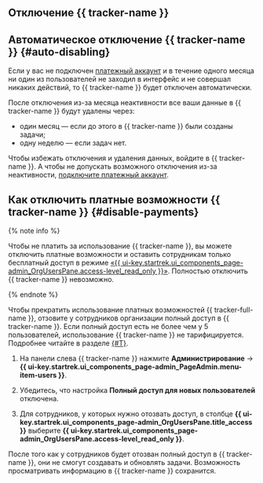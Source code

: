 ## Отключение {{ tracker-name }}

## Автоматическое отключение {{ tracker-name }} {#auto-disabling}

Если у вас не подключен [платежный аккаунт](billing-account.md) и в течение одного месяца ни один из пользователей не заходил в интерфейс и не совершал никаких действий, то {{ tracker-name }} будет отключен автоматически.

После отключения из-за месяца неактивности все ваши данные в {{ tracker-name }} будут удалены через:

* один месяц — если до этого в {{ tracker-name }} были созданы задачи;
* одну неделю — если задач нет.

Чтобы избежать отключения и удаления данных, войдите в {{ tracker-name }}. А чтобы не допускать возможного отключения из-за неактивности, [подключите платежный аккаунт](billing-account.md#create).

## Как отключить платные возможности {{ tracker-name }} {#disable-payments}

{% note info %}

Чтобы не платить за использование {{ tracker-name }}, вы можете отключить платные возможности и оставить сотрудникам только бесплатный доступ в режиме [«{{ ui-key.startrek.ui_components_page-admin_OrgUsersPane.access-level_read_only }}»](access.md#readonly). Полностью отключить {{ tracker-name }} невозможно. 

{% endnote %}

Чтобы прекратить использование платных возможностей {{ tracker-full-name }}, отзовите у сотрудников организации полный доступ в {{ tracker-name }}. Если полный доступ есть не более чем у 5 пользователей, использование {{ tracker-name }} не тарифицируется. Подробнее читайте в разделе [{#T}](pricing.md).

1. На панели слева {{ tracker-name }} нажмите **Администрирование** → **{{ ui-key.startrek.ui_components_page-admin_PageAdmin.menu-item-users }}**.

1. Убедитесь, что настройка **Полный доступ для новых пользователей** отключена.

1. Для сотрудников, у которых нужно отозвать доступ, в столбце **{{ ui-key.startrek.ui_components_page-admin_OrgUsersPane.title_access }}** выберите **{{ ui-key.startrek.ui_components_page-admin_OrgUsersPane.access-level_read_only }}**.


После того как у сотрудников будет отозван полный доступ в {{ tracker-name }}, они не смогут создавать и обновлять задачи. Возможность просматривать информацию в {{ tracker-name }} сохранится.